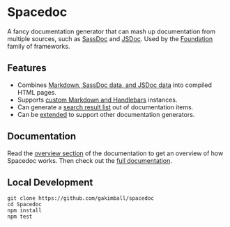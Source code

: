 # Spacedoc

A fancy documentation generator that can mash up documentation from multiple sources, such as [SassDoc](http://sassdoc.com/) and [JSDoc](http://usejsdoc.org/). Used by the [Foundation](https://github.com/zurb/foundation-sites) family of frameworks.

## Features

- Combines [Markdown, SassDoc data, and JSDoc data](overview.md) into compiled HTML pages.
- Supports [custom Markdown and Handlebars](api.md) instances.
- Can generate a [search result list](search.md) out of documentation items.
- Can be [extended](adapters.md) to support other documentation generators.

## Documentation

Read the [overview section](docs/overview.md) of the documentation to get an overview of how Spacedoc works. Then check out the [full documentation](docs).

## Local Development

```
git clone https://github.com/gakimball/spacedoc
cd Spacedoc
npm install
npm test
```
